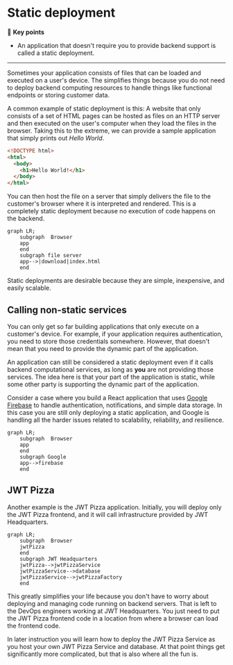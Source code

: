 # Static deployment

🔑 **Key points**

- An application that doesn't require you to provide backend support is called a static deployment.

---

Sometimes your application consists of files that can be loaded and executed on a user's device. The simplifies things because you do not need to deploy backend computing resources to handle things like functional endpoints or storing customer data.

A common example of static deployment is this: A website that only consists of a set of HTML pages can be hosted as files on an HTTP server and then executed on the user's computer when they load the files in the browser. Taking this to the extreme, we can provide a sample application that simply prints out _Hello World_.

```html
<!DOCTYPE html>
<html>
  <body>
    <h1>Hello World!</h1>
  </body>
</html>
```

You can then host the file on a server that simply delivers the file to the customer's browser where it is interpreted and rendered. This is a completely static deployment because no execution of code happens on the backend.

```mermaid
graph LR;
    subgraph  Browser
    app
    end
    subgraph file server
    app-->|download|index.html
    end
```

Static deployments are desirable because they are simple, inexpensive, and easily scalable.

## Calling non-static services

You can only get so far building applications that only execute on a customer's device. For example, if your application requires authentication, you need to store those credentials somewhere. However, that doesn't mean that you need to provide the dynamic part of the application.

An application can still be considered a static deployment even if it calls backend computational services, as long as **you** are not providing those services. The idea here is that your part of the application is static, while some other party is supporting the dynamic part of the application.

Consider a case where you build a React application that uses [Google Firebase](https://firebase.google.com/) to handle authentication, notifications, and simple data storage. In this case you are still only deploying a static application, and Google is handling all the harder issues related to scalability, reliability, and resilience.

```mermaid
graph LR;
    subgraph  Browser
    app
    end
    subgraph Google
    app-->firebase
    end
```

## JWT Pizza

Another example is the JWT Pizza application. Initially, you will deploy only the JWT Pizza frontend, and it will call infrastructure provided by JWT Headquarters.

```mermaid
graph LR;
    subgraph  Browser
    jwtPizza
    end
    subgraph JWT Headquarters
    jwtPizza-->jwtPizzaService
    jwtPizzaService-->database
    jwtPizzaService-->jwtPizzaFactory
    end
```

This greatly simplifies your life because you don't have to worry about deploying and managing code running on backend servers. That is left to the DevOps engineers working at JWT Headquarters. You just need to put the JWT Pizza frontend code in a location from where a browser can load the frontend code.

In later instruction you will learn how to deploy the JWT Pizza Service as you host your own JWT Pizza Service and database. At that point things get significantly more complicated, but that is also where all the fun is.
